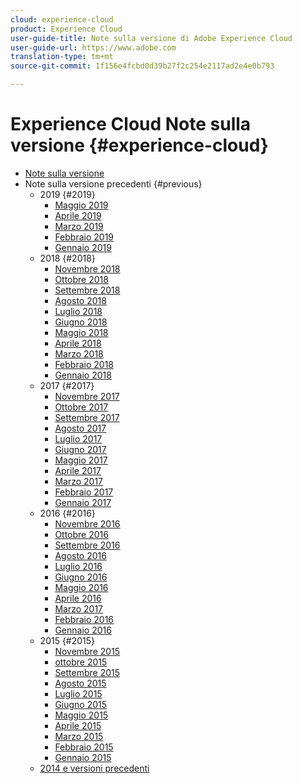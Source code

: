 ```yaml
---
cloud: experience-cloud
product: Experience Cloud
user-guide-title: Note sulla versione di Adobe Experience Cloud
user-guide-url: https://www.adobe.com
translation-type: tm+mt
source-git-commit: 1f156e4fcbd0d39b27f2c254e2117ad2e4e0b793

---
```



# Experience Cloud Note sulla versione {#experience-cloud}

+ [Note sulla versione](current.md)
+ Note sulla versione precedenti {#previous}
   + 2019 {#2019}
      + [Maggio 2019](c-legacy-releases/2019/05092019.md)
      + [Aprile 2019](c-legacy-releases/2019/04112019.md)
      + [Marzo 2019](c-legacy-releases/2019/03072019.md)
      + [Febbraio 2019](c-legacy-releases/2019/02072019.md)
      + [Gennaio 2019](c-legacy-releases/2019/01172019.md)
   + 2018 {#2018}
      + [Novembre 2018](c-legacy-releases/2018/11012018.md)
      + [Ottobre 2018](c-legacy-releases/2018/10112018.md)
      + [Settembre 2018](c-legacy-releases/2018/09132018.md)
      + [Agosto 2018](c-legacy-releases/2018/08092018.md)
      + [Luglio 2018](c-legacy-releases/2018/07192018.md)
      + [Giugno 2018](c-legacy-releases/2018/06142018.md)
      + [Maggio 2018](c-legacy-releases/2018/05102018.md)
      + [Aprile 2018](c-legacy-releases/2018/04122018.md)
      + [Marzo 2018](c-legacy-releases/2018/03082018.md)
      + [Febbraio 2018](c-legacy-releases/2018/02082018.md)
      + [Gennaio 2018](c-legacy-releases/2018/01182018.md)
   + 2017 {#2017}
      + [Novembre 2017](c-legacy-releases/2017/11092017.md)
      + [Ottobre 2017](c-legacy-releases/2017/10262017.md)
      + [Settembre 2017](c-legacy-releases/2017/09212017.md)
      + [Agosto 2017](c-legacy-releases/2017/08172017.md)
      + [Luglio 2017](c-legacy-releases/2017/07202017.md)
      + [Giugno 2017](c-legacy-releases/2017/06082017.md)
      + [Maggio 2017](c-legacy-releases/2017/05182017.md)
      + [Aprile 2017](c-legacy-releases/2017/04202017.md)
      + [Marzo 2017](c-legacy-releases/2017/03092017.md)
      + [Febbraio 2017](c-legacy-releases/2017/02162017.md)
      + [Gennaio 2017](c-legacy-releases/2017/01192017.md)
   + 2016 {#2016}
      + [Novembre 2016](c-legacy-releases/2016/11102016.md)
      + [Ottobre 2016](c-legacy-releases/2016/10202016.md)
      + [Settembre 2016](c-legacy-releases/2016/09152016.md)
      + [Agosto 2016](c-legacy-releases/2016/08182016.md)
      + [Luglio 2016](c-legacy-releases/2016/07212016.md)
      + [Giugno 2016](c-legacy-releases/2016/06162016.md)
      + [Maggio 2016](c-legacy-releases/2016/05192016.md)
      + [Aprile 2016](c-legacy-releases/2016/04212016.md)
      + [Marzo 2017](c-legacy-releases/2016/03172016.md)
      + [Febbraio 2016](c-legacy-releases/2016/02182016.md)
      + [Gennaio 2016](c-legacy-releases/2016/01212016.md)
   + 2015 {#2015}
      + [Novembre 2015](c-legacy-releases/2015/11052015.md)
      + [ottobre 2015](c-legacy-releases/2015/10152015.md)
      + [Settembre 2015](c-legacy-releases/2015/09172015.md)
      + [Agosto 2015](c-legacy-releases/2015/08202015.md)
      + [Luglio 2015](c-legacy-releases/2015/07162015.md)
      + [Giugno 2015](c-legacy-releases/2015/06182015.md)
      + [Maggio 2015](c-legacy-releases/2015/05212015.md)
      + [Aprile 2015](c-legacy-releases/2015/04162015.md)
      + [Marzo 2015](c-legacy-releases/2015/03192015.md)
      + [Febbraio 2015](c-legacy-releases/2015/02192015.md)
      + [Gennaio 2015](c-legacy-releases/2015/01152015.md)
   + [2014 e versioni precedenti](c-legacy-releases/2014-earlier.md)
